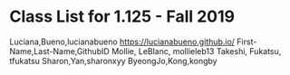 # Class List for 1.125 - Fall 2019
Luciana,Bueno,lucianabueno https://lucianabueno.github.io/
First-Name,Last-Name,GithubID
Mollie, LeBlanc, mollieleb13
Takeshi, Fukatsu, tfukatsu
Sharon,Yan,sharonxyy
ByeongJo,Kong,kongby

